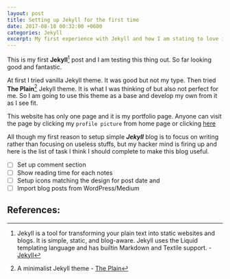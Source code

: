 ```yaml
---
layout: post
title: Setting up Jekyll for the first time
date: 2017-08-18 00:32:00 +0600
categories: Jekyll
excerpt: My first experience with Jekyll and how I am stating to love it
---
```


This is my first **Jekyll**[^1] post and I am testing this thing out. So far looking good and fantastic.

At first I tried vanilla Jekyll theme. It was good but not my type. Then tried **The Plain**[^2] Jekyll theme. It is what I was thinking of but also not perfect for me. So I am going to use this theme as a base and develop my own from it as I see fit. 

This website has only one page and it is my portfolio page. Anyone can visit the page by clicking my `profile picture` from home page or clicking [here](/about)

All though my first reason to setup simple **_Jekyll_** blog is to focus on writing rather than focusing on useless stuffs, but my hacker mind is firing up and here is the list of task I think I should complete to make this blog useful.
- [ ] Set up comment section
- [ ] Show reading time for each notes
- [ ] Setup icons matching the design for post date and 
- [ ] Import blog posts from WordPress/Medium 

## References:

[^1]: Jekyll is a tool for transforming your plain text into static websites and blogs. It is simple, static, and blog-aware. Jekyll uses the Liquid templating language and has builtin Markdown and Textile support. - [Jekyll](http://jekyllrb.com/)

[^2]: A minimalist Jekyll theme - [The Plain](https://github.com/heiswayi/the-plain)